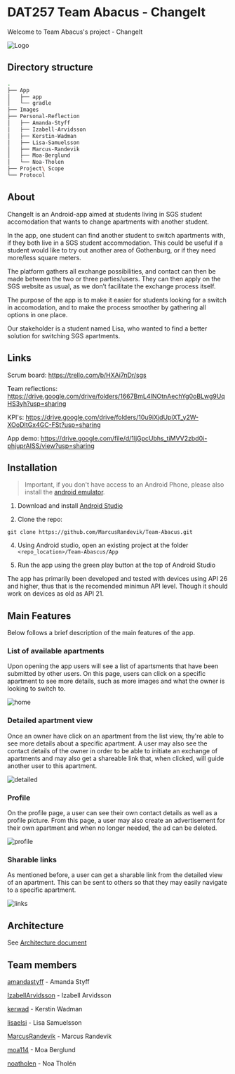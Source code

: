 # DAT257 Team Abacus - ChangeIt
Welcome to Team Abacus's project - ChangeIt 

![Logo](Images/sgs_logo.png "ChangeIt Logo")

## Directory structure
```bash
.
├── App
│   ├── app
│   └── gradle
├── Images
├── Personal-Reflection
│   ├── Amanda-Styff
│   ├── Izabell-Arvidsson
│   ├── Kerstin-Wadman
│   ├── Lisa-Samuelsson
│   ├── Marcus-Randevik
│   ├── Moa-Berglund
│   └── Noa-Tholen
├── Project\ Scope
└── Protocol
```

## About
ChangeIt is an Android-app aimed at students living in SGS student accomodation that wants to change apartments with another student.

In the app, one student can find another student to switch apartments with, if they both live in a SGS student accommodation.
This could be useful if a student would like to try out another area of Gothenburg, or if they need more/less square meters. 

The platform gathers all exchange possibilities, and contact can then be made between the two or three parties/users. They can then apply on the SGS website as usual, as we don’t facilitate the exchange process itself. 

The purpose of the app is to make it easier for students looking for a switch in accomodation, and to make the process smoother by gathering all options in one place. 

Our stakeholder is a student named Lisa, who wanted to find a better solution for switching SGS apartments.

## Links
Scrum board: https://trello.com/b/HXAi7nDr/sgs

Team reflections: https://drive.google.com/drive/folders/1667BmL4INOtnAechYg0oBLwg9UqHS3yh?usp=sharing

KPI's: https://drive.google.com/drive/folders/10u9iXjdUpiXT_y2W-XOoDItGx4GC-FSt?usp=sharing

App demo: https://drive.google.com/file/d/1ljGpcUbhs_tiMVV2zbd0i-phjuprAISS/view?usp=sharing


## Installation

> Important, if you don't have access to an Android Phone, please also install the [android emulator](https://developer.android.com/studio/run/emulator#install).

1. Download and install [Android Studio](https://developer.android.com/studio)


2. Clone the repo:

```shell
git clone https://github.com/MarcusRandevik/Team-Abacus.git
```

4. Using Android studio, open an existing project at the folder `<repo_location>/Team-Abascus/App`
   
6. Run the app using the green play button at the top of Android Studio

The app has primarily been developed and tested with devices using API 26 and higher, thus that is the recomended minimun API level. Though it should work on devices as old as API 21.

## Main Features
Below follows a brief description of the main features of the app.

### List of available apartments
Upon opening the app users will see a list of apartsments that have been submitted by other users. On this page, users can click on a specific apartment to see more details, such as more images and what the owner is looking to switch to. 

![home](Images/hem.gif)

### Detailed apartment view
Once an owner have click on an apartment from the list view, thy're able to see more details about a specific apartment. A user may also see the contact details of the owner in order to be able to initiate an exchange of apartments and may also get a shareable link that, when clicked, will guide another user to this apartment.

![detailed](Images/detaljerad.gif)

### Profile
On the profile page, a user can see their own contact details as well as a profile picture. From this page, a user may also create an advertisement for their own apartment and when no longer needed, the ad can be deleted.

![profile](Images/profil.gif)

### Sharable links 
As mentioned before, a user can get a sharable link from the detailed view of an apartment. This can be sent to others so that they may easily navigate to a specific apartment.

![links](Images/deeplink.gif)

## Architecture
See [Architecture document](App/architecture.md)


## Team members
[amandastyff](https://github.com/amandastyff) - Amanda Styff

[IzabellArvidsson](https://github.com/IzabellArvidsson) - Izabell Arvidsson

[kerwad](https://github.com/kerwad) - Kerstin Wadman

[lisaelsi](https://github.com/lisaelsi) - Lisa Samuelsson

[MarcusRandevik](https://github.com/MarcusRandevik) - Marcus Randevik

[moa114](https://github.com/moa114) - Moa Berglund

[noatholen](https://github.com/noatholen) - Noa Tholén
